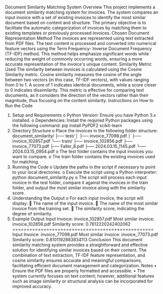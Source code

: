 Document Similarity Matching System
Overview
  This project implements a document similarity matching system for invoices. The system compares an input invoice with a set of existing invoices to identify the most   similar document based on content and structure. The primary objective is to facilitate the automatic categorization of invoices by matching them to existing           templates or previously processed invoices.
Chosen Document Representation Method
  The invoices are represented using text extracted from PDF files. The text content is processed and converted into numerical feature vectors using the Term             Frequency-  Inverse Document Frequency (TF-IDF) method. This method helps emphasize significant words while reducing the weight of commonly occurring words, ensuring   a more accurate representation of the invoice's unique content.
Similarity Metric Used
  The similarity between invoices is calculated using the Cosine Similarity metric. Cosine similarity measures the cosine of the angle between two vectors (in this       case, TF-IDF vectors), with values ranging from 0 to 1. A score of 1 indicates identical documents, while a score closer to 0 indicates dissimilarity. This metric is   effective for comparing text documents, as it considers the direction of the vectors rather than their magnitude, thus focusing on the content similarity.
Instructions on How to Run the Code
1.	Setup and Requirements
o	Python Version: Ensure you have Python 3.x installed.
o	Dependencies: Install the required Python packages using the following command:
pip install PyPDF2 scikit-learn
2.	Directory Structure
o	Place the invoices in the following folder structure:
document_similarity/
├── test/
│   ├── invoice_77098.pdf
│   ├── invoice_102857.pdf
└── train/
    ├── invoice_102856.pdf
    ├── invoice_77073.pdf
    ├── Faller_8.pdf
    ├── 2024.03.15_1145.pdf
    └── 2024.03.15_0954.pdf
o	The test folder contains the input invoices you want to compare.
o	The train folder contains the existing invoices used for matching.
3.	Running the Code
o	Update the paths in the script if necessary to point to your local directories.
o	Execute the script using a Python interpreter:
python document_similarity.py
o	The script will process each input invoice in the test folder, compare it against the invoices in the train folder, and output the most similar invoice along with the similarity score.
4.	Understanding the Output
o	For each input invoice, the script will display:
	The name of the input invoice.
	The name of the most similar invoice from the training set.
	The similarity score, indicating the degree of similarity.
5.	Example Output
Input Invoice: invoice_102857.pdf
Most similar invoice: invoice_102856.pdf
Similarity score: 0.7612220242402062
==================================================
Input Invoice: invoice_77098.pdf
Most similar invoice: invoice_77073.pdf
Similarity score: 0.8101192883834113
Conclusion
This document similarity matching system provides a straightforward and effective solution for identifying similar invoices based on their content. The combination of text extraction, TF-IDF feature representation, and cosine similarity ensures accurate and meaningful comparisons, facilitating efficient document management and categorization.
Notes
•	Ensure the PDF files are properly formatted and accessible.
•	The system currently focuses on text content; however, additional features such as image similarity or structural analysis can be incorporated for improved accuracy.


